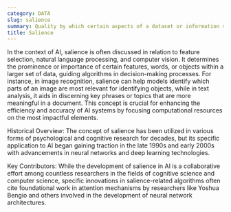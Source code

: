 ```yaml
---
category: DATA
slug: salience
summary: Quality by which certain aspects of a dataset or information stand out as particularly noticeable or important in a given context.
title: Salience
---
```


In the context of AI, salience is often discussed in relation to feature selection, natural language processing, and computer vision. It determines the prominence or importance of certain features, words, or objects within a larger set of data, guiding algorithms in decision-making processes. For instance, in image recognition, salience can help models identify which parts of an image are most relevant for identifying objects, while in text analysis, it aids in discerning key phrases or topics that are more meaningful in a document. This concept is crucial for enhancing the efficiency and accuracy of AI systems by focusing computational resources on the most impactful elements.

Historical Overview: The concept of salience has been utilized in various forms of psychological and cognitive research for decades, but its specific application to AI began gaining traction in the late 1990s and early 2000s with advancements in neural networks and deep learning technologies.

Key Contributors: While the development of salience in AI is a collaborative effort among countless researchers in the fields of cognitive science and computer science, specific innovations in salience-related algorithms often cite foundational work in attention mechanisms by researchers like Yoshua Bengio and others involved in the development of neural network architectures.